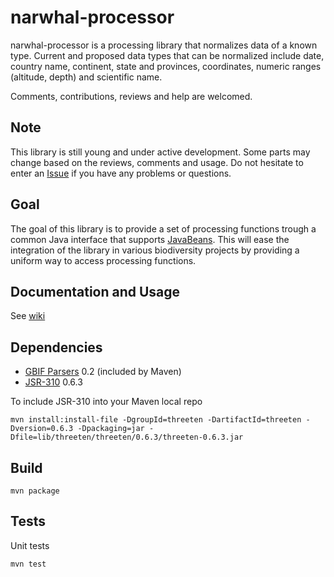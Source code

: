 narwhal-processor
=================

narwhal-processor is a processing library that normalizes data of a known type. Current and proposed data types that can be normalized include date, country name, continent, state and provinces, coordinates, numeric ranges (altitude, depth) and scientific name.

Comments, contributions, reviews and help are welcomed.

Note
----
This library is still young and under active development. Some parts may change based on the reviews, comments and usage. Do not hesitate to enter an [Issue](https://github.com/Canadensys/narwhal-processor/issues) if you have any problems or questions.

Goal
----
The goal of this library is to provide a set of processing functions trough a common Java interface that supports [JavaBeans](http://en.wikipedia.org/wiki/JavaBeans). This will ease the integration of the library in various biodiversity projects by providing a uniform way to access processing functions.

Documentation and Usage
-----------------------
See [wiki](https://github.com/Canadensys/narwhal-processor/wiki)

Dependencies
------------
 * [GBIF Parsers](http://code.google.com/p/gbif-common-resources/) 0.2 (included by Maven)
 * [JSR-310](http://threeten.sourceforge.net/) 0.6.3

To include JSR-310 into your Maven local repo
```
mvn install:install-file -DgroupId=threeten -DartifactId=threeten -Dversion=0.6.3 -Dpackaging=jar -Dfile=lib/threeten/threeten/0.6.3/threeten-0.6.3.jar
```

Build
-----
```
mvn package
```

Tests
-----
Unit tests
```
mvn test
```